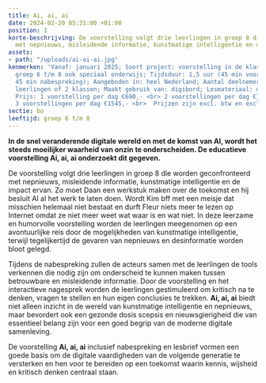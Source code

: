 ```yaml
---
title: Ai, ai, ai
date: 2024-02-20 05:31:00 +01:00
position: 1
korte-beschrijving: De voorstelling volgt drie leerlingen in groep 8 die worden geconfronteerd
  met nepnieuws, misleidende informatie, kunstmatige intelligentie en de impact ervan.
assets:
- path: "/uploads/ai-ai-ai.jpg"
kenmerken: 'Vanaf: januari 2025; Soort project: voorstelling in de klas; Doelgroep:
  groep 6 t/m 8 ook speciaal onderwijs; Tijdsduur: 1,5 uur (45 min voorstelling en
  45 min nabespreking); Aangeboden in: heel Nederland; Aantal deelnemers: max. 64
  leerlingen of 2 klassen; Maakt gebruik van: digibord; Lesmateriaal: digitale educatiekit;
  Prijs: 1 voorstelling per dag €690,- <br> 2 voorstellingen per dag €1150,- <br>
  3 voorstellingen per dag €1545,- <br>  Prijzen zijn excl. btw en excl. reiskosten; '
sectie: bo
leeftijd: groep 6 t/m 8
---
```


**In de snel veranderende digitale wereld en met de komst van AI, wordt het steeds moeilijker waarheid van onzin te onderscheiden. De educatieve voorstelling Ai, ai, ai onderzoekt dit gegeven.**

De voorstelling volgt drie leerlingen in groep 8 die worden geconfronteerd met nepnieuws, misleidende informatie, kunstmatige intelligentie en de impact ervan. Zo moet Daan een werkstuk maken over de toekomst en hij besluit AI al het werk te laten doen. Wordt Kim bff met een meisje dat misschien helemaal niet bestaat en durft Fleur niets meer te lezen op Internet omdat ze niet meer weet wat waar is en wat niet. In deze leerzame en humorvolle voorstelling worden de leerlingen meegenomen op een avontuurlijke reis door de mogelijkheden van kunstmatige intelligentie, terwijl tegelijkertijd de gevaren van nepnieuws en desinformatie worden bloot gelegd.

Tijdens de nabespreking zullen de acteurs samen met de leerlingen de tools verkennen die nodig zijn om onderscheid te kunnen maken tussen betrouwbare en misleidende informatie. Door de voorstelling en het interactieve nagesprek worden de leerlingen gestimuleerd om kritisch na te denken, vragen te stellen en hun eigen conclusies te trekken. **Ai, ai, ai** biedt niet alleen inzicht in de wereld van kunstmatige intelligentie en nepnieuws, maar bevordert ook een gezonde dosis scepsis en nieuwsgierigheid die van essentieel belang zijn voor een goed begrip van de moderne digitale samenleving.

De voorstelling **Ai, ai, ai** inclusief nabespreking en lesbrief vormen een goede basis om de digitale vaardigheden van de volgende generatie te versterken en hen voor te bereiden op een toekomst waarin kennis, wijsheid en kritisch denken centraal staan. 